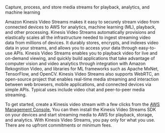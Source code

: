 Capture, process, and store media streams for playback, analytics, and machine learning

Amazon Kinesis Video Streams makes it easy to securely stream video from connected devices to AWS for analytics, machine learning (ML), playback, and other processing. Kinesis Video Streams automatically provisions and elastically scales all the infrastructure needed to ingest streaming video data from millions of devices. It durably stores, encrypts, and indexes video data in your streams, and allows you to access your data through easy-to-use APIs. Kinesis Video Streams enables you to playback video for live and on-demand viewing, and quickly build applications that take advantage of computer vision and video analytics through integration with Amazon Rekognition Video, and libraries for ML frameworks such as Apache MxNet, TensorFlow, and OpenCV. Kinesis Video Streams also supports WebRTC, an open-source project that enables real-time media streaming and interaction between web browsers, mobile applications, and connected devices via simple APIs. Typical uses include video chat and peer-to-peer media streaming.

To get started, create a Kinesis video stream with a few clicks from the [AWS Management Console.](https://console.aws.amazon.com/kinesisvideo/home?region=us-east-1) You can then install the Kinesis Video Streams SDK on your devices and start streaming media to AWS for playback, storage, and analytics. With Kinesis Video Streams, you pay only for what you use. There are no upfront commitments or minimum fees.

